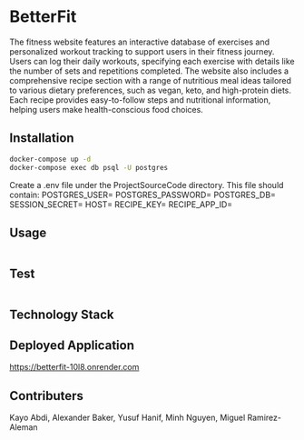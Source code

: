 # BetterFit
The fitness website features an interactive database of exercises and personalized workout tracking to support users in their fitness journey. Users can log their daily workouts, specifying each exercise with details like the number of sets and repetitions completed. 
The website also includes a comprehensive recipe section with a range of nutritious meal ideas tailored to various dietary preferences, such as vegan, keto, and high-protein diets. Each recipe provides easy-to-follow steps and nutritional information, helping users make health-conscious food choices.

## Installation

```bash
docker-compose up -d
docker-compose exec db psql -U postgres
```

Create a .env file under the ProjectSourceCode directory. This file should contain:
POSTGRES_USER=
POSTGRES_PASSWORD=
POSTGRES_DB=
SESSION_SECRET=
HOST=
RECIPE_KEY=
RECIPE_APP_ID=

## Usage

```bash

```

## Test

```bash

```
## Technology Stack 

## Deployed Application
https://betterfit-10l8.onrender.com

## Contributers
Kayo Abdi, Alexander Baker, Yusuf Hanif, Minh Nguyen, Miguel Ramirez-Aleman
